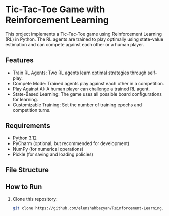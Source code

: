 # Tic-Tac-Toe Game with Reinforcement Learning

This project implements a Tic-Tac-Toe game using Reinforcement Learning (RL) in Python. The RL agents are trained to play optimally using state-value estimation and can compete against each other or a human player.

## Features
- Train RL Agents: Two RL agents learn optimal strategies through self-play.
- Compete Mode: Trained agents play against each other in a competition.
- Play Against AI: A human player can challenge a trained RL agent.
- State-Based Learning: The game uses all possible board configurations for learning.
- Customizable Training: Set the number of training epochs and competition turns.

## Requirements
- Python 3.12
- PyCharm (optional, but recommended for development)
- NumPy (for numerical operations)
- Pickle (for saving and loading policies)

## File Structure

## How to Run
1. Clone this repository:
   ```bash
   git clone https://github.com/elenshahbazyan/Reinforcement-Learning.git
